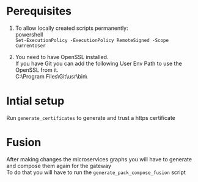 # Perequisites
1. To allow locally created scripts permanently:  
powershell  
`Set-ExecutionPolicy -ExecutionPolicy RemoteSigned -Scope CurrentUser`

2. You need to have OpenSSL installed.  
If you have Git you can add the following User Env Path to use the OpenSSL from it.  
C:\Program Files\Git\usr\bin\ 

# Intial setup
Run `generate_certificates` to generate and trust a https certificate

# Fusion
After making changes the microservices graphs you will have to generate and compose them again for the gateway  
To do that you will have to run the `generate_pack_compose_fusion` script
